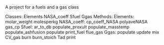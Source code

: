 A project for a fuels and a gas class

Classes:
	Elements
	NASA_coeff
	Sfuel
	Ggas
Methods:
	Elements:
		molar_weight
		molesperkg
	NASA_coeff:
		cp_coeff_NASA
		polyaveNASA
		gas_cp
	Sfuel:
		ar_to_db
		populate_proxult
		populate_masstemp
		populate_ashfusion
		populate
		print_fuel
		flue_gas
	Ggas:
		populate
		update
		mix
		CV_gas
		burn
		burn_stoich
		Tad
		print

